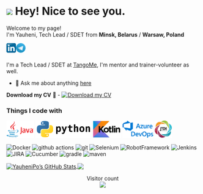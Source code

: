 <h1><img src="https://emojis.slackmojis.com/emojis/images/1531849430/4246/blob-sunglasses.gif?1531849430" width="30"/> Hey! Nice to see you.</h1>
<p>Welcome to my page! </br> I'm Yauheni, Tech Lead / SDET from <b>Minsk, Belarus</b> / <b>Warsaw, Poland</b></p>
<a href="https://www.linkedin.com/in/e-popovich">
  <img align="left" alt="Evgeny Popovich | LinkedIn" width="25px" src="https://raw.githubusercontent.com/YauheniPo/YauheniPo/master/assets/Linkedin.svg" />
</a>
<a href="https://t.me/YauheniPo">
  <img align="left" alt="Yauheni Po | Telegram" width="25px" src="https://raw.githubusercontent.com/YauheniPo/YauheniPo/master/assets/Telegram_logo.svg" />
</a>
<!-- <a href="skype:joncoffi1?chat">
  <img align="left" alt="Yauheni Papovich | Skype" width="25px" src="https://raw.githubusercontent.com/YauheniPo/YauheniPo/master/assets/Skype_logo.svg" />
</a> -->

<br />
<br />

I'm a Tech Lead / SDET at [TangoMe](https://www.tango.me/), I'm mentor and trainer-volunteer as well.

- 💬 Ask me about anything [here](https://github.com/YauheniPo/YauheniPo/issues)


<b>Download my CV</b> 📃 - [![Download my CV](https://img.shields.io/badge/Download-File-blue.svg)](https://drive.google.com/file/d/1pbNmVzbjR4_8N80bx8PQDT6z7tnUSijn/view?usp=sharing)


<h3>Things I code with</h3>
<code><a href="https://www.oracle.com/java/"><img height="45" src="https://raw.githubusercontent.com/YauheniPo/YauheniPo/master/assets/java.png"></a></code>
<code><a href="https://www.python.org/"><img height="45" src="https://raw.githubusercontent.com/YauheniPo/YauheniPo/master/assets/python6.png"></a></code>
<code><a href="https://kotlinlang.org/"><img height="45" src="https://raw.githubusercontent.com/YauheniPo/YauheniPo/master/assets/kotlin3.jpg"></a></code>
<code><a href="https://dev.azure.com/YauheniPo"><img height="45" src="https://raw.githubusercontent.com/YauheniPo/YauheniPo/master/assets/azure2.png"></a></code>
<!-- <code><a href="https://robotframework.org/"><img height="45" src="https://raw.githubusercontent.com/YauheniPo/YauheniPo/master/assets/robot.jpeg"></a></code> -->
<code><a href="https://jdi-docs.github.io/jdi-light/"><img height="45" src="https://raw.githubusercontent.com/YauheniPo/YauheniPo/master/assets/jdi.jpeg"></a></code>
<p>
  <img alt="Docker" src="https://img.shields.io/badge/-Docker-46a2f1?style=flat-square&logo=docker&logoColor=white" />
  <img alt="github actions" src="https://img.shields.io/badge/-Github_Actions-2088FF?style=flat-square&logo=github-actions&logoColor=white" />
  <img alt="git" src="https://img.shields.io/badge/-Git-F05032?style=flat-square&logo=git&logoColor=white" />
  <img alt="Selenium" src="https://img.shields.io/badge/-Selenium-ea2845?style=flat-square&logo=selenium&logoColor=white" />
  <img alt="RobotFramework" src="https://img.shields.io/badge/-RobotFramework-43853d?style=flat-square&logo=robot-framework&logoColor=white" />
  <img alt="Jenkins" src="https://img.shields.io/badge/-Jenkins-13aa52?style=flat-square&logo=jenkins&logoColor=white" />
  <img alt="JIRA" src="https://img.shields.io/badge/-JIRA-B7178C?style=flat-square&logo=jira&logoColor=white" />
  <img alt="Cucumber" src="https://img.shields.io/badge/-Cucumber-F9A03C?style=flat-square&logo=cucumber&logoColor=white" />
  <img alt="gradle" src="https://img.shields.io/badge/-gradle-5849BE?style=flat-square&logo=gradle&logoColor=white" />
  <img alt="maven" src="https://img.shields.io/badge/-maven-430098?style=flat-square&logo=maven&logoColor=white" />
</p>

<a href="https://github.com/YauheniPo">
  <img align="center" alt="YauheniPo’s GitHub Stats" src="https://github-readme-stats.vercel.app/api?username=YauheniPo&show_icons=true&include_all_commits=true&hide-border=true"/>
</a>
<a href="https://github.com/YauheniPo">
  <img align="center" src="https://github-readme-stats.vercel.app/api/top-langs/?username=YauheniPo&layout=compact" />
</a>
<!--- 
<a href="https://github.com/YauheniPo/py_telegram_popot_bot">
  <img align="center" src="https://github-readme-stats.vercel.app/api/pin/?username=YauheniPo&repo=py_telegram_popot_bot&theme=radical" />
</a>
--->
<br />

<p align="center"> 
  Visitor count<br>
  <img src="https://profile-counter.glitch.me/YauheniPo/count.svg" />
</p>
